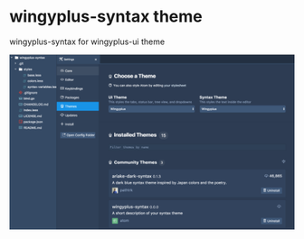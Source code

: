 # wingyplus-syntax theme

wingyplus-syntax for wingyplus-ui theme

![Alt text](/wingyplus-syntax.png?raw=true "wingyplus-syntax screenshot")
